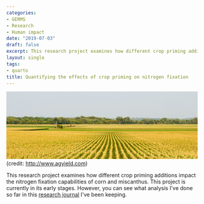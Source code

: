 ```yaml
---
categories:
- GERMS
- Research
- Human impact
date: "2019-07-03"
draft: false
excerpt: This research project examines how different crop priming additions impact the nitrogen fixation capabilities of corn and miscanthus
layout: single
tags:
- quarto
title: Quantifying the effects of crop priming on nitrogen fixation
---
```


![](corn.jpg)
(credit: http://www.agyield.com)

This research project examines how different crop priming additions impact the nitrogen fixation capabilities of corn and miscanthus. This project is currently in its early stages. However, you can see what analysis I've done so far in this [research journal](https://pommevilla.github.io/crop_priming/analysis_so_far.html) I've been keeping.